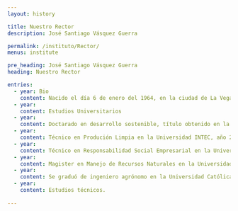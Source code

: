 ```yaml
---
layout: history

title: Nuestro Rector
description: José Santiago Vásquez Guerra

permalink: /instituto/Rector/
menus: institute

pre_heading: José Santiago Vásquez Guerra
heading: Nuestro Rector

entries:
  - year: Bio
    content: Nacido el día 6 de enero del 1964, en la ciudad de La Vega, República Dominicana. Hijo de padres dominicanos, casado con la Lcda. Elisa Altagracia Abreu, educadora, con quien ha procreado tres hijos, Hosseini, Nelissa y Óscar José.
  - year: 
    content: Estudios Universitarios
  - year: 
    content: Doctarado en desarrollo sostenible, título obtenido en la Universidad UNICEPES, Michoacán, México, año 2017.
  - year: 
    content: Técnico en Produción Limpia en la Universidad INTEC, año 2011.
  - year: 
    content: Técnico en Responsabilidad Social Empresarial en la Universidad de Buenos Aires, Argentina, año 2009.
  - year: 
    content: Magister en Manejo de Recursos Naturales en la Universidad Nacional Pedro Henríquez Ureña (UNPHU), año 2002.
  - year: 
    content: Se graduó de ingeniero agrónomo en la Universidad Católica del Cibao-UCATECI en el año 1997. 
  - year: 
    content: Estudios técnicos. 
    
---    
```


